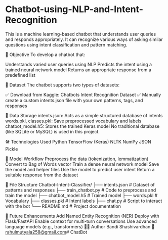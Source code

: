 # Chatbot-using-NLP-and-Intent-Recognition
This is a machine learning-based chatbot that understands user queries and responds appropriately. It can recognize various ways of asking similar questions using intent classification and pattern matching.

🎯 Objective
To develop a chatbot that:

Understands varied user queries using NLP
Predicts the intent using a trained neural network model
Returns an appropriate response from a predefined list

📂 Dataset
The chatbot supports two types of datasets:

✅ Download from Kaggle: Chatbots Intent Recognition Dataset
✅ Manually create a custom intents.json file with your own patterns, tags, and responses

💾 Data Storage
intents.json: Acts as a simple structured database of intents
words.pkl, classes.pkl: Save preprocessed vocabulary and labels
chatbot_model.h5: Stores the trained Keras model
No traditional database (like SQLite or MySQL) is used in this project.

🛠️ Technologies Used
Python
TensorFlow (Keras)
NLTK
NumPy
JSON
Pickle

🧠 Model Workflow
Preprocess the data (tokenization, lemmatization)
Convert to Bag of Words vector
Train a dense neural network model
Save the model and helper files
Use the model to predict user intent
Return a suitable response from the dataset

📁 File Structure
Chatbot-Intent-Classifier/
├── intents.json # Dataset of patterns and responses
├── train_chatbot.py # Code to preprocess and train the model
├── chatbot_model.h5 # Trained model
├── words.pkl # Vocabulary
├── classes.pkl # Intent labels
├── chat.py # Script to interact with the bot
└── README.md # Project documentation

🔮 Future Enhancements
Add Named Entity Recognition (NER)
Deploy with Flask/FastAPI
Enable context for multi-turn conversations
Use advanced language models (e.g., transformers)
👨‍💻 Author
Bandi Shashivardhan
📧 rahulmutyala258@gmail.com# ChatBot
